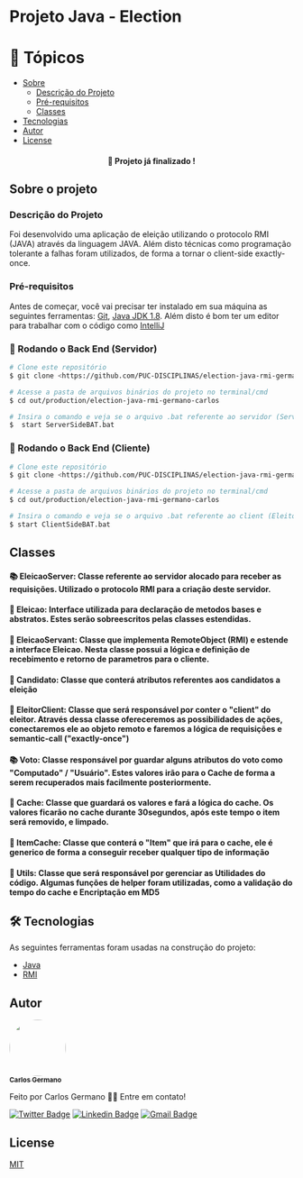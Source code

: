 # Projeto Java - Election

🏁 Tópicos
=================

* [Sobre](#sobre)
    * [Descrição do Projeto](#Descrição)
    * [Pré-requisitos](#Pré-requisitos)
    * [Classes](#Classes)
* [Tecnologias](#Tecnologias)
* [Autor](#Autor)
* [License](#License)

<h4 align="center"> 
	🚀 Projeto já finalizado !
</h4>

## Sobre o projeto
### Descrição do Projeto
Foi desenvolvido uma aplicação de eleição utilizando o protocolo RMI (JAVA) através da linguagem JAVA.
Além disto técnicas como programação tolerante a falhas foram utilizados, de forma a tornar o client-side exactly-once.

### Pré-requisitos
Antes de começar, você vai precisar ter instalado em sua máquina as seguintes ferramentas:
[Git](https://git-scm.com), [Java JDK 1.8](https://www.oracle.com/br/java/technologies/javase/javase-jdk8-downloads.html).
Além disto é bom ter um editor para trabalhar com o código como [IntelliJ](https://www.jetbrains.com/idea/promo/?gclid=CjwKCAiAg8OBBhA8EiwAlKw3ktUhkS8ZI1F5ElPAJEMQCRwynFNh9jq8Dp4qb4IfxpzqJ4ZJJbNIyBoChAoQAvD_BwE)

### 🎲 Rodando o Back End (Servidor)
```bash
# Clone este repositório
$ git clone <https://github.com/PUC-DISCIPLINAS/election-java-rmi-germano-carlos.git>

# Acesse a pasta de arquivos binários do projeto no terminal/cmd
$ cd out/production/election-java-rmi-germano-carlos

# Insira o comando e veja se o arquivo .bat referente ao servidor (ServerSideBAT.bat) foi aberto
$  start ServerSideBAT.bat
```

### 🎲 Rodando o Back End (Cliente)
```bash
# Clone este repositório
$ git clone <https://github.com/PUC-DISCIPLINAS/election-java-rmi-germano-carlos.git>

# Acesse a pasta de arquivos binários do projeto no terminal/cmd
$ cd out/production/election-java-rmi-germano-carlos

# Insira o comando e veja se o arquivo .bat referente ao client (Eleitor)(ClientSideBAT.bat) foi aberto
$ start ClientSideBAT.bat
```


## Classes
#### 📚 EleicaoServer: Classe referente ao servidor alocado para receber as requisições. Utilizado o protocolo RMI para a criação deste servidor.

#### 📕 Eleicao: Interface utilizada para declaração de metodos bases e abstratos. Estes serão sobreescritos pelas classes estendidas.

#### 📘 EleicaoServant: Classe que implementa RemoteObject (RMI) e estende a interface Eleicao. Nesta classe possui a lógica e definição de recebimento e retorno de parametros para o cliente.

#### 📗 Candidato: Classe que conterá atributos referentes aos candidatos a eleição

#### 📙 EleitorClient: Classe que será responsável por conter o "client" do eleitor. Através dessa classe ofereceremos as possibilidades de ações, conectaremos ele ao objeto remoto e faremos a lógica de requisições e semantic-call ("exactly-once") 

#### 📚 Voto: Classe responsável por guardar alguns atributos do voto como "Computado" / "Usuário". Estes valores irão para o Cache de forma a serem recuperados mais facilmente posteriormente.

#### 📒 Cache: Classe que guardará os valores e fará a lógica do cache. Os valores ficarão no cache durante 30segundos, após este tempo o item será removido, e limpado.

#### 📓 ItemCache: Classe que conterá o "Item" que irá para o cache, ele é generico de forma a conseguir receber qualquer tipo de informação

#### 📔 Utils: Classe que será responsável por gerenciar as Utilidades do código. Algumas funções de helper foram utilizadas, como a validação do tempo do cache e Encriptação em MD5


## 🛠 Tecnologias

As seguintes ferramentas foram usadas na construção do projeto:
- [Java](https://expo.io/)
- [RMI]()

## Autor

<a href="https://www.linkedin.com/in/carlos-germano/">
 <img style="border-radius: 50%;" src="https://pbs.twimg.com/profile_images/1363569125700882435/zsNjLkCU_400x400.jpg" width="100px;" alt=""/>
 <br />
 <sub><b>Carlos Germano</b></sub></a>

Feito por Carlos Germano 👋🏽 Entre em contato!

[![Twitter Badge](https://img.shields.io/badge/-@germano__carlos-1ca0f1?style=flat-square&labelColor=1ca0f1&logo=twitter&logoColor=white&link=https://twitter.com/germano__carlos)](https://twitter.com/germano__carlos)
[![Linkedin Badge](https://img.shields.io/badge/-Carlos-blue?style=flat-square&logo=Linkedin&logoColor=white&link=https://www.linkedin.com/in/carlos-germano/)](https://www.linkedin.com/in/carlos-germano/)
[![Gmail Badge](https://img.shields.io/badge/-germano.carlos2712@gmail.com-c14438?style=flat-square&logo=Gmail&logoColor=white&link=mailto:germano.carlos2712@gmail.com)](mailto:tgmarinho@gmail.com)

## License
[MIT](https://choosealicense.com/licenses/mit/)